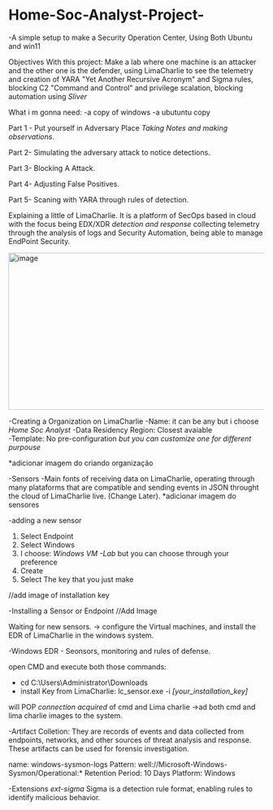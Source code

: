 # Home-Soc-Analyst-Project-
-A simple setup to make a Security Operation Center, Using Both Ubuntu and win11


Objectives With this project: Make a lab where one machine is an attacker and the other one is the defender, using LimaCharlie to see the telemetry and creation of YARA "Yet Another Recursive Acronym" and Sigma rules, blocking C2 "Command and Control" and privilege scalation, blocking automation using *Sliver*


What i m gonna need:
-a copy of windows 
-a ubutuntu copy 

Part 1 - Put yourself in Adversary Place *Taking Notes and making observations*.

Part 2- Simulating the adversary attack to notice detections.

Part 3- Blocking A Attack. 

Part 4- Adjusting False Positives.

Part 5- Scaning with YARA through rules of detection. 


Explaining a little of LimaCharlie. 
It is a platform of SecOps based in cloud with the focus being EDX/XDR *detection and response* collecting telemetry through the analysis of logs and Security Automation, being able to manage EndPoint Security.

<img width="632" height="309" alt="image" src="https://github.com/user-attachments/assets/b133ad4e-e7c2-4721-90d9-ef932e4d5789" /> 

-Creating a Organization on LimaCharlie 
-Name: it can be any but i choose *Home Soc Analyst*
-Data Residency Region: Closest avaiable  
-Template: No pre-configuration *but you can customize one for different purpouse*

*adicionar imagem do criando organização

-Sensors 
-Main fonts of receiving data on LimaCharlie, operating through many plataforms that are compatible and sending events in JSON throught the cloud of LimaCharlie live. (Change Later).
*adicionar imagem do sensores

-adding a new sensor 
1. Select Endpoint
2. Select Windows
3. I choose: *Windows VM -Lab* but you can choose through your preference
4. Create
5. Select The key that you just make

//add image of installation key 

-Installing a Sensor or Endpoint
//Add Image

Waiting for new sensors. 
-> configure the Virtual machines, and install the EDR of LimaCharlie in the windows system. 


-Windows EDR - Seonsors, monitoring and rules of defense.

open CMD and execute both those commands:
- cd C:\Users\Administrator\Downloads 
- install Key from LimaCharlie: lc_sensor.exe -i *[your_installation_key]*

will POP *connection acquired* of cmd and Lima charlie 
->ad both cmd and lima charlie images to the system. 

-Artifact Colletion:
      They are records of events and data collected from endpoints, networks, and other sources of threat analysis and response. These artifacts can be used for forensic investigation.

<add image>

name: windows-sysmon-logs 
Pattern: well://Microsoft-Windows-Sysmon/Operational:*
Retention Period: 10 Days
Platform: Windows

<add image>

-Extensions *ext-sigma*
Sigma is a detection rule format, enabling rules to identify malicious behavior.

<add image>




